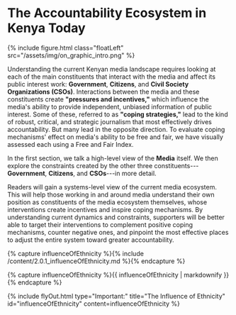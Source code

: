 # The Accountability Ecosystem in Kenya Today

{% include figure.html class="floatLeft" src="/assets/img/on_graphic_intro.png" %}

Understanding the current Kenyan media landscape requires looking at each of the main constituents that interact with the media and affect its public interest work: **Government**, **Citizens**, and **Civil Society Organizations (CSOs)**. Interactions between the media and these constituents create **"pressures and incentives,"** which influence the media's ability to provide independent, unbiased information of public interest. Some of these, referred to as **"coping strategies,"** lead to the kind of robust, critical, and strategic journalism that most effectively drives accountability. But many lead in the opposite direction. To evaluate coping mechanisms' effect on media's ability to be free and fair, we have visually assessed each using a Free and Fair Index.

In the first section, we talk a high-level view of the **Media** itself. We then explore the constraints created by the other three constituents---**Government**, **Citizens**, and **CSOs**---in more detail.

Readers will gain a systems-level view of the current media ecosystem. This will help those working in and around media understand their own position as constituents of the media ecosystem themselves, whose interventions create incentives and inspire coping mechanisms. By understanding current dynamics and constraints, supporters will be better able to target their interventions to complement positive coping mechanisms, counter negative ones, and pinpoint the most effective places to adjust the entire system toward greater accountability.

<!-- Include content as a variable -->
{% capture influenceOfEthnicity %}{% include /content/2.0.1_influenceOfEthnicity.md %}{% endcapture %}
<!-- markdownify the variable -->
{% capture influenceOfEthnicity %}{{ influenceOfEthnicity | markdownify }}{% endcapture %}
<!-- include the flyOut function and pass in the variable content -->
{% include flyOut.html type="Important:" title="The Influence of Ethnicity" id="influenceOfEthnicity" content=influenceOfEthnicity %}
